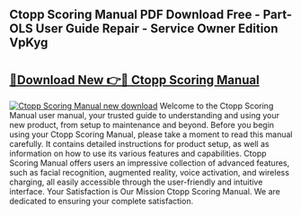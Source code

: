 ## Ctopp Scoring Manual PDF Download Free - Part-OLS User Guide Repair - Service Owner Edition VpKyg

# <h2><a href="http://bc2760.oget.top/?id=Ctopp+Scoring+Manual">🔗Download New 👉🔴 Ctopp Scoring Manual</a></h2>

[![Ctopp Scoring Manual new download](https://i.imgur.com/5g1atiW.png)](http://bc2760.oget.top/?id=Ctopp+Scoring+Manual)
Welcome to the Ctopp Scoring Manual user manual, your trusted guide to understanding and using your new product, from setup to maintenance and beyond. Before you begin using your Ctopp Scoring Manual, please take a moment to read this manual carefully. It contains detailed instructions for product setup, as well as information on how to use its various features and capabilities. Ctopp Scoring Manual offers users an impressive collection of advanced features, such as facial recognition, augmented reality, voice activation, and wireless charging, all easily accessible through the user-friendly and intuitive interface. Your Satisfaction is Our Mission Ctopp Scoring Manual. We are dedicated to ensuring your complete satisfaction.
